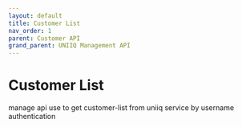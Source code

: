 ```yaml
---
layout: default
title: Customer List
nav_order: 1
parent: Customer API
grand_parent: UNIIQ Management API
---
```


# Customer List

manage api use to get customer-list from uniiq service by username authentication